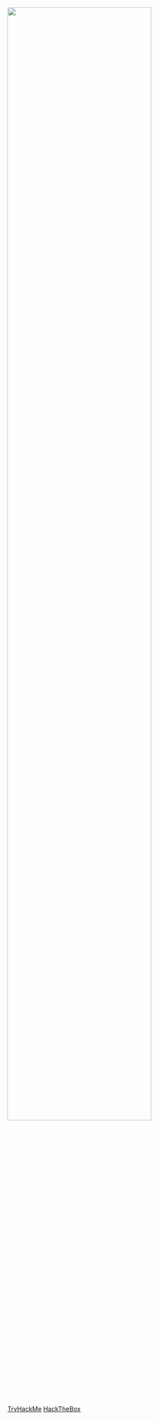 
<div align="сenter">
<img src="https://c.tenor.com/5TcToUPiMMcAAAAC/god-rick-sanchez.gif" align="сenter" style="width: 80%" />
</div>

[TryHackMe](https://github.com/TAHK235/Messenger)
[HackTheBox](https://app.hackthebox.com/profile/1223417)
